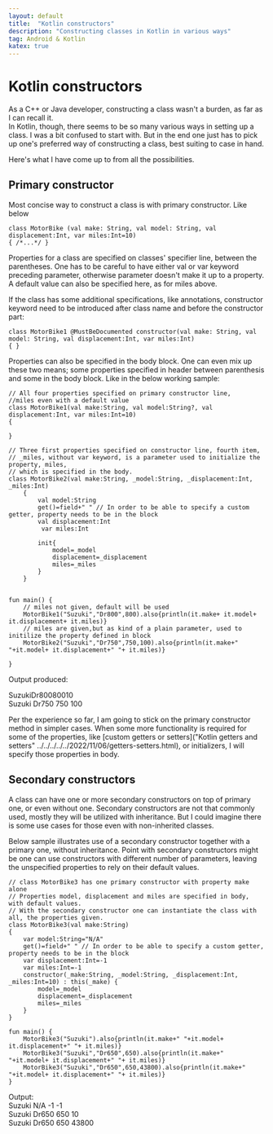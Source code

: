 ```yaml
---
layout: default
title:  "Kotlin constructors"
description: "Constructing classes in Kotlin in various ways"
tag: Android & Kotlin
katex: true
---
```

# Kotlin constructors

As a C++ or Java developer, constructing a class wasn't a burden, as far as I can recall it.  
In Kotlin, though, there seems to be so many various ways in setting up a class. I was a bit confused to start with. But in the end one just has to pick up one's preferred way of constructing a class, best suiting to case in hand.

Here's what I have come up to from all the possibilities.

## Primary constructor

Most concise way to construct a class is with primary constructor. Like below

	class MotorBike (val make: String, val model: String, val displacement:Int, var miles:Int=10)
	{ /*...*/ }
	
Properties for a class are specified on classes' specifier line, between the parentheses. One has to be careful to have either val or var keyword preceding parameter, otherwise parameter doesn't make it up to a property. A default value can also be specified here, as for miles above.

If the class has some additional specifications, like annotations, constructor keyword need to be introduced after class name and before the constructor part:

	class MotorBike1 @MustBeDocumented constructor(val make: String, val model: String, val displacement:Int, var miles:Int)
	{ }

Properties can also be specified in the body block. One can even mix up these two means; some properties specified in header between parenthesis and some in the body block. Like in the below working sample:

	// All four properties specified on primary constructor line, 
	//miles even with a default value
	class MotorBike1(val make:String, val model:String?, val displacement:Int, var miles:Int=10)
	{
	
	}	
	
	// Three first properties specified on constructor line, fourth item, 
	// _miles, without var keyword, is a parameter used to initialize the property, miles, 
	// which is specified in the body.
	class MotorBike2(val make:String, _model:String, _displacement:Int, _miles:Int)
		{
	        val model:String
	        get()=field+" "	// In order to be able to specify a custom getter, property needs to be in the block
	        val displacement:Int
			 var miles:Int
	        
	        init{
	            model=_model
	            displacement=_displacement
	            miles=_miles
	        }
	    }
	
	
	fun main() {
	    // miles not given, default will be used
	    MotorBike1("Suzuki","Dr800",800).also{println(it.make+ it.model+ it.displacement+ it.miles)}
	    // miles are given,but as kind of a plain parameter, used to initilize the property defined in block
	    MotorBike2("Suzuki","Dr750",750,100).also{println(it.make+" "+it.model+ it.displacement+" "+ it.miles)}
	
	}
	
Output produced:

SuzukiDr80080010  
Suzuki Dr750 750 100

Per the experience so far, I am going to stick on the primary constructor method in simpler cases.
When some more functionality is required for some of the properties, like [custom getters or setters]("Kotlin getters and setters" ../../../../../2022/11/06/getters-setters.html), or initializers, I will specify those properties in body.


## Secondary constructors

A class can have one or more secondary constructors on top of primary one, or even without one.
Secondary constructors are not that commonly used, mostly they will be utilized with inheritance. But I could imagine there is some use cases for those even with non-inherited classes.

Below sample illustrates use of a secondary constructor together with a primary one, without inheritance. Point with secondary constructors might be one can use constructors with different number of parameters, leaving the unspecified properties to rely on their default values.

	// class MotorBike3 has one primary constructor with property make alone
	// Properties model, displacement and miles are specified in body, with default values.
	// With the secondary constructor one can instantiate the class with all, the properties given.
	class MotorBike3(val make:String)
	{
		var model:String="N/A"
		get()=field+" "	// In order to be able to specify a custom getter, property needs to be in the block
		var displacement:Int=-1
		var miles:Int=-1
		constructor(_make:String, _model:String, _displacement:Int, _miles:Int=10) : this(_make) {
			model=_model
			displacement=_displacement
			miles=_miles
		}
	}	
	
	fun main() {
		MotorBike3("Suzuki").also{println(it.make+" "+it.model+ it.displacement+" "+ it.miles)}
		MotorBike3("Suzuki","Dr650",650).also{println(it.make+" "+it.model+ it.displacement+" "+ it.miles)}
		MotorBike3("Suzuki","Dr650",650,43800).also{println(it.make+" "+it.model+ it.displacement+" "+ it.miles)}
	}

Output:  
Suzuki N/A -1 -1   
Suzuki Dr650 650 10  
Suzuki Dr650 650 43800  


